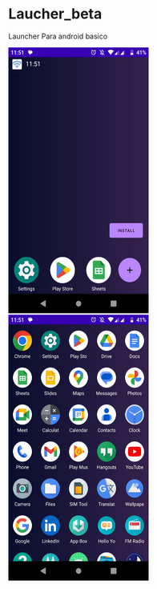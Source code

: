 # Laucher_beta
Launcher Para android basico

<div style="display: inline;">
<img style="width:280px;height:530px" src="https://github.com/laulaiu/Laucher_beta/blob/master/img1.jpg"/>
<img style="width:280px;height:530px" src="https://github.com/laulaiu/Laucher_beta/blob/master/img2.jpg"/>
</div>

